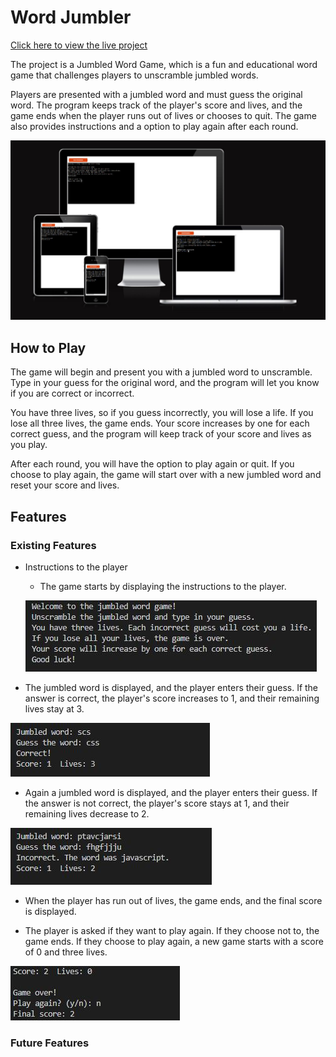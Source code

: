 # **Word Jumbler**

[Click here to view the live project](https://word-jumbler.herokuapp.com)

The project is a Jumbled Word Game, which is a fun and educational word game that challenges players to unscramble jumbled words.

Players are presented with a jumbled word and must guess the original word. The program keeps track of the player's score and lives, and the game ends when the player runs out of lives or chooses to quit. The game also provides instructions and a option to play again after each round.

![This is an image](documentation/readme1.jpg)

## **How to Play**

The game will begin and present you with a jumbled word to unscramble. Type in your guess for the original word, and the program will let you know if you are correct or incorrect.

You have three lives, so if you guess incorrectly, you will lose a life. If you lose all three lives, the game ends. Your score increases by one for each correct guess, and the program will keep track of your score and lives as you play.

After each round, you will have the option to play again or quit. If you choose to play again, the game will start over with a new jumbled word and reset your score and lives.

## **Features**

### **Existing Features**

- Instructions to the player

    - The game starts by displaying the instructions to the player.


    ![This is an image](documentation/instructions.jpg)

    
- The jumbled word is displayed, and the player enters their guess. If the answer is correct, the player's score increases to 1, and their remaining lives stay at 3.

 ![This is an image](documentation/correct.jpg)



- Again a jumbled word is displayed, and the player enters their guess. If the answer is not correct, the player's score stays at 1, and their remaining lives decrease to 2. 

![This is an image](documentation/incorrect.jpg)

- When the player has run out of lives, the game ends, and the final score is displayed.

- The player is asked if they want to play again. If they choose not to, the game ends. If they choose to play again, a new game starts with a score of 0 and three lives.

![This is an image](documentation/score.jpg)

### **Future Features**

